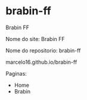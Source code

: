# brabin-ff
Brabin FF

Nome do site: Brabin FF

Nome do repositorio: brabin-ff

marcelo16.github.io/brabin-ff

Paginas:
* Home
* Brabin
